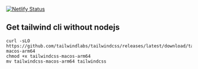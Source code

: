 [![Netlify Status](https://api.netlify.com/api/v1/badges/3d3bca41-5572-4284-aadc-b623d9901d19/deploy-status)](https://app.netlify.com/sites/kireew/deploys)

## Get tailwind cli without nodejs

```
curl -sLO https://github.com/tailwindlabs/tailwindcss/releases/latest/download/tailwindcss-macos-arm64
chmod +x tailwindcss-macos-arm64
mv tailwindcss-macos-arm64 tailwindcss
```